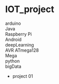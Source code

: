 # IOT_project

arduino\
Java\
Raspberry Pi\
Android\
deepLearning\
AVR ATmega128\
Mega\
python\
bigData


+ project 01
